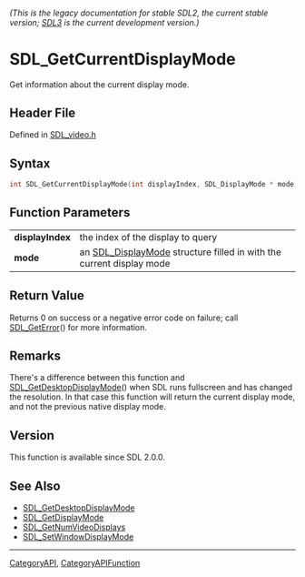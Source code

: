 ###### (This is the legacy documentation for stable SDL2, the current stable version; [SDL3](https://wiki.libsdl.org/SDL3/) is the current development version.)
# SDL_GetCurrentDisplayMode

Get information about the current display mode.

## Header File

Defined in [SDL_video.h](https://github.com/libsdl-org/SDL/blob/SDL2/include/SDL_video.h)

## Syntax

```c
int SDL_GetCurrentDisplayMode(int displayIndex, SDL_DisplayMode * mode);

```

## Function Parameters

|                      |                                                                                         |
| -------------------- | --------------------------------------------------------------------------------------- |
| **displayIndex**     | the index of the display to query                                                       |
| **mode**             | an [SDL_DisplayMode](SDL_DisplayMode) structure filled in with the current display mode |

## Return Value

Returns 0 on success or a negative error code on failure; call
[SDL_GetError](SDL_GetError)() for more information.

## Remarks

There's a difference between this function and
[SDL_GetDesktopDisplayMode](SDL_GetDesktopDisplayMode)() when SDL runs
fullscreen and has changed the resolution. In that case this function will
return the current display mode, and not the previous native display mode.

## Version

This function is available since SDL 2.0.0.

## See Also

* [SDL_GetDesktopDisplayMode](SDL_GetDesktopDisplayMode)
* [SDL_GetDisplayMode](SDL_GetDisplayMode)
* [SDL_GetNumVideoDisplays](SDL_GetNumVideoDisplays)
* [SDL_SetWindowDisplayMode](SDL_SetWindowDisplayMode)

----
[CategoryAPI](CategoryAPI), [CategoryAPIFunction](CategoryAPIFunction)

